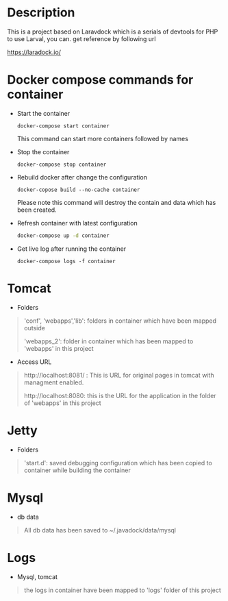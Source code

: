 # Description

This is a project based on Laravdock which is a serials of devtools for PHP to use Larval, you can. get reference by following url

https://laradock.io/

# Docker compose  commands for container

* Start the container

  ```ba
  docker-compose start container
  ```

  This command can start more containers followed by names

* Stop the container

  ```ba
  docker-compose stop container
  ```

* Rebuild docker after change the configuration

  ```bas
  docker-copose build --no-cache container
  ```

  Please note this command will destroy the contain and data which has been created. 

* Refresh container with latest configuration

  ```bash
  docker-compose up -d container
  ```

* Get live log after running the container

  ```bas
  docker-compose logs -f container
  ```

  



# Tomcat

* Folders

> 'conf', 'webapps','lib': folders in container which have been mapped outside
>
> 'webapps_2': folder in container which has been mapped to 'webapps' in this project 

* Access URL

> http://localhost:8081/ : This is URL for original pages in tomcat with managment enabled.
>
> http://localhost:8080: this is the URL for the application in the folder of 'webapps' in this project

# Jetty

* Folders

> 'start.d': saved debugging  configuration which has been copied to container while building the container

# Mysql

* db data

> All db data has been saved to ~/.javadock/data/mysql

# Logs

* Mysql, tomcat

> the logs in container have been mapped to 'logs' folder of this project

